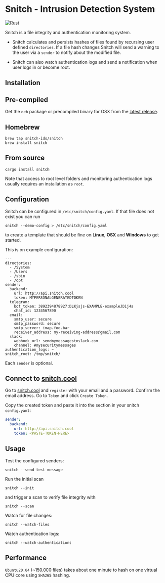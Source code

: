 Snitch - Intrusion Detection System
===================================

[![Rust](https://github.com/HerrMuellerluedenscheid/snitch/actions/workflows/rust.yml/badge.svg)](https://github.com/HerrMuellerluedenscheid/snitch/actions/workflows/rust.yml)

Snitch is a file integrity and authentication monitoring system.

 * Snitch calculates and persists hashes of files found by recursing user defined `directories`. If a file hash changes Snitch will send a warning to the user via a `sender` to notify about the modified file.

 * Snitch can also watch authentication logs and send a notification when user logs in or become root.

Installation
------------

## Pre-compiled

Get the `deb` package or precompiled binary for OSX from the [latest release](https://github.com/HerrMuellerluedenscheid/snitch/releases).

## Homebrew

```shell
brew tap snitch-ids/snitch
brew install snitch
```

## From source

```
cargo install snitch
```

Note that access to root level folders and monitoring authentication logs usually requires an installation as `root`.

Configuration
-------------

Snitch can be configured in `/etc/snitch/config.yaml`. If that file does not exist you can run

```
snitch --demo-config > /etc/snitch/config.yaml
```
to create a template that should be fine on **Linux**, **OSX** and **Windows** to get started.

This is on example configuration:

```
---
directories:
  - /System
  - /Users
  - /sbin
  - /opt
sender:
  backend:
    url: http://api.snitch.cool
    token: MYPERSONALGENERATEDTOKEN
  telegram:
    bot_token: 3892394878927:DLKjsjs-EXAMPLE-exampleJDij4s
    chat_id: 1234567890
  email:
    smtp_user: secure
    smtp_password: secure
    smtp_server: imap.foo.bar
    receiver_address: my-receiving-address@gmail.com
  slack:
    webhook_url: sendmymessagestoslack.com
    channel: #mysecuritymessages
authentication_logs: ~
snitch_root: /tmp/snitch/
```

Each `sender` is optional.

## Connect to [snitch.cool](http://snitch.cool)

Go to [snitch.cool](http://snitch.cool) and `register` with your email and a password.
Confirm the email address. Go to `Token` and click `Create Token`.

Copy the created token and paste it into the section in your snitch `config.yaml`:
```yaml
sender:
  backend:
    url: http://api.snitch.cool
    token: <PASTE-TOKEN-HERE>
```

Usage
-----

Test the configured senders:
```
snitch --send-test-message
```

Run the initial scan
```
snitch --init
```

and trigger a scan to verify file integrity with
```
snitch --scan
```

Watch for file changes:
```
snitch --watch-files
```

Watch authentication logs:
```
snitch --watch-authentications
```

Performance
-----------

`Ubuntu20.04` (~150.000 files) takes about one minute to hash on one virtual CPU core using `SHA265` hashing.
